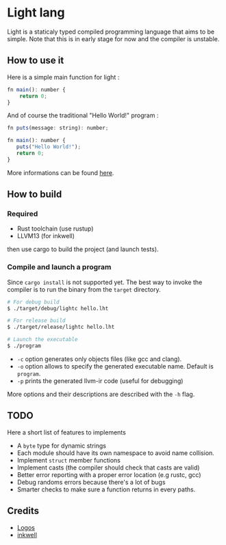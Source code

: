 # Light lang

Light is a staticaly typed compiled programming language that aims to be simple.
Note that this is in early stage for now and the compiler is unstable.

## How to use it

Here is a simple main function for light :

``` js
fn main(): number {
    return 0;
}
```

And of course the traditional "Hello World!" program :

``` js
fn puts(message: string): number;

fn main(): number {
   puts("Hello World!");
   return 0;
}
```

More informations can be found [here](specs.md).

## How to build

### Required

* Rust toolchain (use rustup)
* LLVM13 (for inkwell)

then use cargo to build the project (and launch tests).

### Compile and launch a program

Since `cargo install` is not supported yet. The best way to invoke the compiler
is to run the binary from the `target` directory.

``` sh
# For debug build
$ ./target/debug/lightc hello.lht

# For release build
$ ./target/release/lightc hello.lht

# Launch the executable
$ ./program
```

* `-c` option generates only objects files (like gcc and clang).
* `-o` option allows to specify the generated executable name. Default is `program`.
* `-p` prints the generated llvm-ir code (useful for debugging)

More options and their descriptions are described with the `-h` flag.

## TODO

Here a short list of features to implements

- A `byte` type for dynamic strings
- Each module should have its own namespace to avoid name collision.
- Implement `struct` member functions
- Implement casts (the compiler should check that casts are valid)
- Better error reporting with a proper error location (e.g rustc, gcc)
- Debug randoms errors because there's a lot of bugs
- Smarter checks to make sure a function returns in every paths.

## Credits

- [Logos](https://docs.rs/logos/latest/logos/)
- [inkwell](https://github.com/TheDan64/inkwell)

